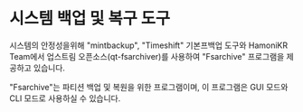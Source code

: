 # 시스템 백업 및 복구 도구

시스템의 안정성을위해 "mintbackup", "Timeshift" 기본프백업  도구와   HamoniKR Team에서 업스트림 오픈소스(qt-fsarchiver)를 사용하여 "Fsarchive" 프로그램을 제공하고 있습니다.



"Fsarchive"는 파티션 백업 및 복원을 위한 프로그램이며, 이 프로그램은 GUI 모드와 CLI 모드로 사용하실 수 있습니다.







